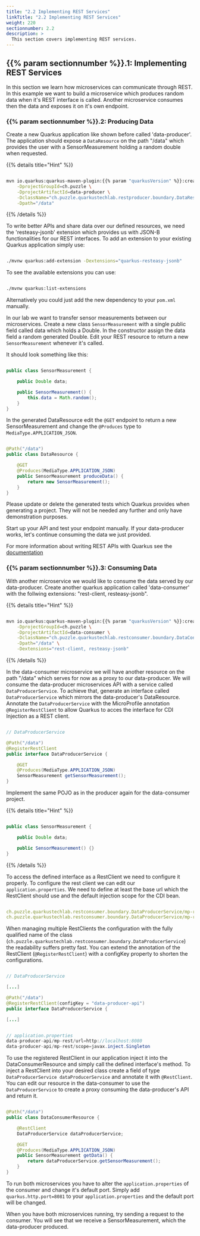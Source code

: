 ```yaml
---
title: "2.2 Implementing REST Services"
linkTitle: "2.2 Implementing REST Services"
weight: 220
sectionnumber: 2.2
description: >
  This section covers implementing REST services.
---
```


## {{% param sectionnumber %}}.1: Implementing REST Services

In this section we learn how microservices can communicate through REST. In this example we want to build a microservice which produces random data when it's REST interface is called. Another microservice consumes then the data and exposes it on it's own endpoint.


### {{% param sectionnumber %}}.2: Producing Data

Create a new Quarkus application like shown before called 'data-producer'. The application should expose a `DataResource` on the path "/data" which provides the user with a SensorMeasurement holding a random double when requested.

{{% details title="Hint" %}}

```bash

mvn io.quarkus:quarkus-maven-plugin:{{% param "quarkusVersion" %}}:create \
    -DprojectGroupId=ch.puzzle \
    -DprojectArtifactId=data-producer \
    -DclassName="ch.puzzle.quarkustechlab.restproducer.boundary.DataResource" \
    -Dpath="/data"
```

{{% /details %}}

To write better APIs and share data over our defined resources, we need the 'resteasy-jsonb' extension which provides us with
JSON-B functionalities for our REST interfaces.
To add an extension to your existing Quarkus application simply use:

```bash

./mvnw quarkus:add-extension -Dextensions="quarkus-resteasy-jsonb"

```

To see the available extensions you can use:

```bash

./mvnw quarkus:list-extensions

```

Alternatively you could just add the new dependency to your `pom.xml` manually.

In our lab we want to transfer sensor measurements between our microservices. Create a new class `SensorMeasurement` with a single public field called data which holds a Double. In the constructor assign the data field a random generated Double. Edit your REST resource to return a new `SensorMeasurement` whenever it's called.

It should look something like this:

```java

public class SensorMeasurement {

    public Double data;

    public SensorMeasurement() {
        this.data = Math.random();
    }
}

```

In the generated DataResource edit the `@GET` endpoint to return a new SensorMeasurement and change the `@Produces` type to `MediaType.APPLICATION_JSON`.

```java

@Path("/data")
public class DataResource {

    @GET
    @Produces(MediaType.APPLICATION_JSON)
    public SensorMeasurement produceData() {
        return new SensorMeasurement();
    }
}

```

Please update or delete the generated tests which Quarkus provides when generating a project. They will not be needed any further and only have demonstration purposes.

Start up your API and test your endpoint manually. If your data-producer works, let's continue consuming the data we just provided.

For more information about writing REST APIs with Quarkus see the [documentation](https://quarkus.io/guides/rest-json)


### {{% param sectionnumber %}}.3: Consuming Data

With another microservice we would like to consume the data served by our data-producer. Create another quarkus application called 'data-consumer' with the follwing extensions: "rest-client, resteasy-jsonb".

{{% details title="Hint" %}}

```bash

mvn io.quarkus:quarkus-maven-plugin:{{% param "quarkusVersion" %}}:create \
    -DprojectGroupId=ch.puzzle \
    -DprojectArtifactId=data-consumer \
    -DclassName="ch.puzzle.quarkustechlab.restconsumer.boundary.DataConsumerResource" \
    -Dpath="/data" \
    -Dextensions="rest-client, resteasy-jsonb"

```

{{% /details %}}

In the data-consumer microservice we will have another resource on the path "/data" which serves for now as a proxy to our data-producer. We will consume the data-producer microservices API with a service called `DataProducerService`. To achieve that, generate an interface called `DataProducerService` which mirrors the data-producer's DataResource. Annotate the `DataProducerService` with the MicroProfile annotation `@RegisterRestClient` to allow Quarkus to acces the interface for CDI Injection as a REST client.

```java

// DataProducerService

@Path("/data")
@RegisterRestClient
public interface DataProducerService {

    @GET
    @Produces(MediaType.APPLICATION_JSON)
    SensorMeasurement getSensorMeasurement();
}

```

Implement the same POJO as in the producer again for the data-consumer project.

{{% details title="Hint" %}}

```java

public class SensorMeasurement {

    public Double data;

    public SensorMeasurement() {}
}

```

{{% /details %}}

To access the defined interface as a RestClient we need to configure it properly. To configure the rest client we can edit our `application.properties`.
We need to define at least the base url which the RestClient should use and the default injection scope for the CDI bean.

```yaml

ch.puzzle.quarkustechlab.restconsumer.boundary.DataProducerService/mp-rest/url=http://localhost:8080
ch.puzzle.quarkustechlab.restconsumer.boundary.DataProducerService/mp-rest/scope=javax.inject.Singleton

```

When managing multiple RestClients the configuration with the fully qualified name of the class (`ch.puzzle.quarkustechlab.restconsumer.boundary.DataProducerService`) the readability suffers pretty fast. You can extend the annotation of the RestClient (`@RegisterRestClient`) with a configKey property to shorten the configurations.

```java

// DataProducerService

[...]

@Path("/data")
@RegisterRestClient(configKey = "data-producer-api")
public interface DataProducerService {

[...]
```

```java

// application.properties
data-producer-api/mp-rest/url=http://localhost:8080
data-producer-api/mp-rest/scope=javax.inject.Singleton

```

To use the registered RestClient in our application inject it into the DataConsumerResource and simply call the defined interface's method. To inject a RestClient into your desired class create a field of type `DataProducerService dataProducerService` and annotate it with `@RestClient`.
You can edit our resource in the data-consumer to use the `DataProducerService` to create a proxy consuming the data-producer's API and return it.

```java

@Path("/data")
public class DataConsumerResource {

    @RestClient
    DataProducerService dataProducerService;

    @GET
    @Produces(MediaType.APPLICATION_JSON)
    public SensorMeasurement getData() {
        return dataProducerService.getSensorMeasurement();
    }
}

```

To run both microservices you have to alter the `application.properties` of the consumer and change it's default port. Simply add `quarkus.http.port=8081` to your `application.properties` and the default port will be changed.

When you have both microservices running, try sending a request to the consumer. You will see that we receive a SensorMeasurement, which the data-producer produced.

